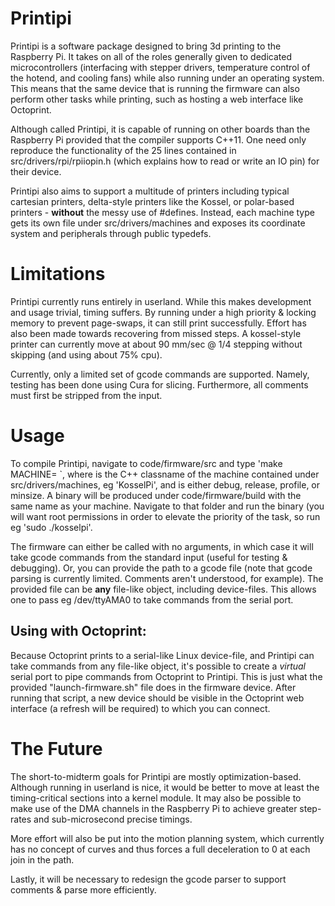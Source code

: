 Printipi
========

Printipi is a software package designed to bring 3d printing to the Raspberry Pi. It takes on all of the roles generally given to dedicated microcontrollers (interfacing with stepper drivers, temperature control of the hotend, and cooling fans) while also running under an operating system. This means that the same device that is running the firmware can also perform other tasks while printing, such as hosting a web interface like Octoprint.

Although called Printipi, it is capable of running on other boards than the Raspberry Pi provided that the compiler supports C++11. One need only reproduce the functionality of the 25 lines contained in src/drivers/rpi/rpiiopin.h (which explains how to read or write an IO pin) for their device.

Printipi also aims to support a multitude of printers including typical cartesian printers, delta-style printers like the Kossel, or polar-based printers - **without** the messy use of #defines. Instead, each machine type gets its own file under src/drivers/machines and exposes its coordinate system and peripherals through public typedefs.

Limitations
========

Printipi currently runs entirely in userland. While this makes development and usage trivial, timing suffers. By running under a high priority & locking memory to prevent page-swaps, it can still print successfully. Effort has also been made towards recovering from missed steps. A kossel-style printer can currently move at about 90 mm/sec @ 1/4 stepping without skipping (and using about 75% cpu).

Currently, only a limited set of gcode commands are supported. Namely, testing has been done using Cura for slicing. Furthermore, all comments must first be stripped from the input.

Usage
========

To compile Printipi, navigate to code/firmware/src and type 'make MACHINE=<machine> <mode>`, where <machine> is the C++ classname of the machine contained under src/drivers/machines, eg 'KosselPi', and <mode> is either debug, release, profile, or minsize. A binary will be produced under code/firmware/build with the same name as your machine. Navigate to that folder and run the binary (you will want root permissions in order to elevate the priority of the task, so run eg 'sudo ./kosselpi'.

The firmware can either be called with no arguments, in which case it will take gcode commands from the standard input (useful for testing & debugging). Or, you can provide the path to a gcode file (note that gcode parsing is currently limited. Comments aren't understood, for example). The provided file can be **any** file-like object, including device-files. This allows one to pass eg /dev/ttyAMA0 to take commands from the serial port.

Using with Octoprint:
--------

Because Octoprint prints to a serial-like Linux device-file, and Printipi can take commands from any file-like object, it's possible to create a *virtual* serial port to pipe commands from Octoprint to Printipi. This is just what the provided "launch-firmware.sh" file does in the firmware device. After running that script, a new device should be visible in the Octoprint web interface (a refresh will be required) to which you can connect.

The Future
========

The short-to-midterm goals for Printipi are mostly optimization-based. Although running in userland is nice, it would be better to move at least the timing-critical sections into a kernel module. It may also be possible to make use of the DMA channels in the Raspberry Pi to achieve greater step-rates and sub-microsecond precise timings.

More effort will also be put into the motion planning system, which currently has no concept of curves and thus forces a full deceleration to 0 at each join in the path.

Lastly, it will be necessary to redesign the gcode parser to support comments & parse more efficiently.
